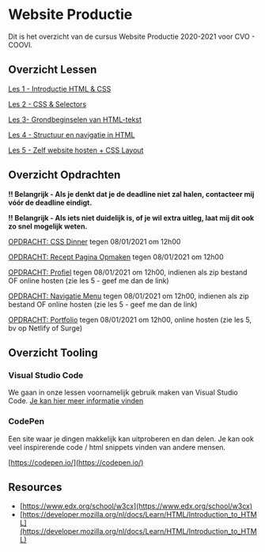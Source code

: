 # Website Productie

Dit is het overzicht van de cursus Website Productie 2020-2021 voor CVO - COOVI.

## Overzicht Lessen

[Les 1 - Introductie HTML & CSS](./les_01)

[Les 2 - CSS & Selectors](./les_02)

[Les 3- Grondbeginselen van HTML-tekst](./les_03)

[Les 4 - Structuur en navigatie in HTML](./les_04)

[Les 5 - Zelf website hosten + CSS Layout](./les_05)

## Overzicht Opdrachten

**!! Belangrijk - Als je denkt dat je de deadline niet zal halen, contacteer mij vóór de deadline eindigt.**

**!! Belangrijk - Als iets niet duidelijk is, of je wil extra uitleg, laat mij dit ook zo snel mogelijk weten.**

[OPDRACHT: CSS Dinner](https://goldflow.github.io/website-productie/opdracht-css-dinner/) tegen 08/01/2021 om 12h00

[OPDRACHT: Recept Pagina Opmaken](https://goldflow.github.io/website-productie/opdracht-recept/) tegen 08/01/2021 om 12h00

[OPDRACHT: Profiel](https://goldflow.github.io/website-productie/opdracht-profiel/) tegen 08/01/2021 om 12h00, indienen als zip bestand OF online hosten (zie les 5 - geef me dan de link)

[OPDRACHT: Navigatie Menu](https://goldflow.github.io/website-productie/opdracht-navigatie-menu/) tegen 08/01/2021 om 12h00, indienen als zip bestand OF online hosten (zie les 5 - geef me dan de link)

[OPDRACHT: Portfolio](https://goldflow.github.io/website-productie/opdracht-portfolio/) tegen 08/01/2021 om 12h00, online hosten (zie les 5, bv op Netlify of Surge)

## Overzicht Tooling

### Visual Studio Code

We gaan in onze lessen voornamelijk gebruik maken van Visual Studio Code. [Je kan hier meer informatie vinden](visual-code-extensions.md)

### CodePen
Een site waar je dingen makkelijk kan uitproberen en dan delen. Je kan ook veel inspirerende code / html snippets vinden van andere mensen.

[https://codepen.io/](https://codepen.io/)

## Resources

- [https://www.edx.org/school/w3cx](https://www.edx.org/school/w3cx)
- [https://developer.mozilla.org/nl/docs/Learn/HTML/Introduction_to_HTML](https://developer.mozilla.org/nl/docs/Learn/HTML/Introduction_to_HTML)
